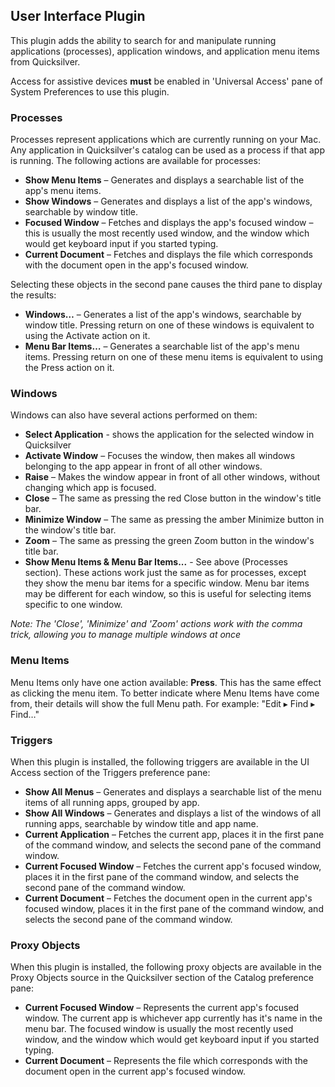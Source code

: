 ## User Interface Plugin

This plugin adds the ability to search for and manipulate running applications (processes), application windows, and application menu items from Quicksilver.

Access for assistive devices **must** be enabled in 'Universal Access' pane of System Preferences to use this plugin.

### Processes

Processes represent applications which are currently running on your Mac. Any application in Quicksilver's catalog can be used as a process if that app is running. The following actions are available for processes:

*   **Show Menu Items** – Generates and displays a searchable list of the app's menu items.
*   **Show Windows** – Generates and displays a list of the app's windows, searchable by window title.
*   **Focused Window** – Fetches and displays the app's focused window – this is usually the most recently used window, and the window which would get keyboard input if you started typing.
*   **Current Document** – Fetches and displays the file which corresponds with the document open in the app's focused window.

Selecting these objects in the second pane causes the third pane to display the results:

*   **Windows…** – Generates a list of the app's windows, searchable by window title. Pressing return on one of these windows is equivalent to using the Activate action on it.
*   **Menu Bar Items…** – Generates a searchable list of the app's menu items. Pressing return on one of these menu items is equivalent to using the Press action on it.

### Windows

Windows can also have several actions performed on them:

*   **Select Application** - shows the application for the selected window in Quicksilver
*   **Activate Window** – Focuses the window, then makes all windows belonging to the app appear in front of all other windows.
*   **Raise** – Makes the window appear in front of all other windows, without changing which app is focused.
*   **Close** – The same as pressing the red Close button in the window's title bar.
*   **Minimize Window** – The same as pressing the amber Minimize button in the window's title bar.
*   **Zoom** – The same as pressing the green Zoom button in the window's title bar.
*   **Show Menu Items & Menu Bar Items...** - See above (Processes section). These actions work just the same as for processes, except they show the menu bar items for a specific window. Menu bar items may be different for each window, so this is useful for selecting items specific to one window.

*Note: The 'Close', 'Minimize' and 'Zoom' actions work with the comma trick, allowing you to manage multiple windows at once*

### Menu Items

Menu Items only have one action available: **Press**. This has the same effect as clicking the menu item.
To better indicate where Menu Items have come from, their details will show the full Menu path. For example: "Edit ▸ Find ▸ Find…"
### Triggers

When this plugin is installed, the following triggers are available in the UI Access section of the Triggers preference pane:

*   **Show All Menus** – Generates and displays a searchable list of the menu items of all running apps, grouped by app.
*   **Show All Windows** – Generates and displays a list of the windows of all running apps, searchable by window title and app name.
*   **Current Application** – Fetches the current app, places it in the first pane of the command window, and selects the second pane of the command window.
*   **Current Focused Window** – Fetches the current app's focused window, places it in the first pane of the command window, and selects the second pane of the command window.
*   **Current Document** – Fetches the document open in the current app's focused window, places it in the first pane of the command window, and selects the second pane of the command window.

### Proxy Objects

When this plugin is installed, the following proxy objects are available in the Proxy Objects source in the Quicksilver section of the Catalog preference pane:

*   **Current Focused Window** – Represents the current app's focused window. The current app is whichever app currently has it's name in the menu bar. The focused window is usually the most recently used window, and the window which would get keyboard input if you started typing.
*   **Current Document** – Represents the file which corresponds with the document open in the current app's focused window.